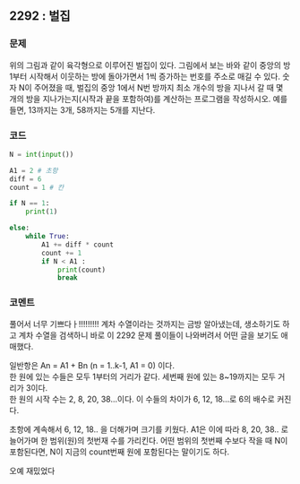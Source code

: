## 2292 : 벌집
### 문제
위의 그림과 같이 육각형으로 이루어진 벌집이 있다. 그림에서 보는 바와 같이 중앙의 방 1부터 시작해서 이웃하는 방에 돌아가면서 1씩 증가하는 번호를 주소로 매길 수 있다. 숫자 N이 주어졌을 때, 벌집의 중앙 1에서 N번 방까지 최소 개수의 방을 지나서 갈 때 몇 개의 방을 지나가는지(시작과 끝을 포함하여)를 계산하는 프로그램을 작성하시오. 예를 들면, 13까지는 3개, 58까지는 5개를 지난다.
### 코드
```python
N = int(input())

A1 = 2 # 초항
diff = 6 
count = 1 # 칸

if N == 1:
    print(1)

else:
    while True:
        A1 += diff * count
        count += 1
        if N < A1 :
            print(count)
            break
```
### 코멘트
풀어서 너무 기쁘다ㅏ!!!!!!!!!
계차 수열이라는 것까지는 금방 알아냈는데, 생소하기도 하고 계차 수열을 검색하니 바로 이 2292 문제 풀이들이 나와버려서 어떤 글을 보기도 애매했다. 

일반항은 An = A1 + Bn (n = 1..k-1, A1 = 0) 이다.<br>
한 원에 있는 수들은 모두 1부터의 거리가 같다. 세번째 원에 있는 8~19까지는 모두 거리가 3이다.<br>
한 원의 시작 수는 2, 8, 20, 38...이다. 이 수들의 차이가 6, 12, 18...로 6의 배수로 커진다.

초항에 계속해서 6, 12, 18.. 을 더해가며 크기를 키웠다.
A1은 이에 따라 8, 20, 38.. 로 늘어가며 한 범위(원)의 첫번재 수를 가리킨다.
어떤 범위의 첫번째 수보다 작을 때 N이 포함된다면, N이 지금의 count번째 원에 포함된다는 말이기도 하다.

오예 재밌었다


